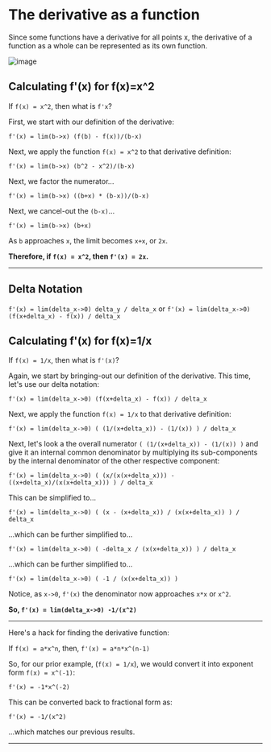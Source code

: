 # The derivative as a function

Since some functions have a derivative for all points x, the derivative of a function as a whole can be represented as its own function. 

![image](https://github.com/user-attachments/assets/1aaba453-4805-4655-9e96-a41d53d187c6)

## Calculating f'(x) for f(x)=x^2

If `f(x) = x^2`, then what is `f'x`?

First, we start with our definition of the derivative:

`f'(x) = lim(b->x) (f(b) - f(x))/(b-x)`

Next, we apply the function `f(x) = x^2` to that derivative definition: 

`f'(x) = lim(b->x) (b^2 - x^2)/(b-x)`

Next, we factor the numerator...

`f'(x) = lim(b->x) ((b+x) * (b-x))/(b-x)`

Next, we cancel-out the `(b-x)`...

`f'(x) = lim(b->x) (b+x)`

As `b` approaches `x`, the limit becomes `x+x`, or `2x`. 

**Therefore, if `f(x) = x^2`, then `f'(x) = 2x`.**

***

## Delta Notation

`f'(x) = lim(delta_x->0) delta_y / delta_x` or `f'(x) = lim(delta_x->0) (f(x+delta_x) - f(x)) / delta_x`

## Calculating f'(x) for f(x)=1/x

If `f(x) = 1/x`, then what is `f'(x)`?

Again, we start by bringing-out our definition of the derivative. This time, let's use our delta notation:

`f'(x) = lim(delta_x->0) (f(x+delta_x) - f(x)) / delta_x`

Next, we apply the function `f(x) = 1/x` to that derivative definition:

`f'(x) = lim(delta_x->0) ( (1/(x+delta_x)) - (1/(x)) ) / delta_x`

Next, let's look a the overall numerator `( (1/(x+delta_x)) - (1/(x)) )` and give it an internal common denominator by multiplying its sub-components by the internal denominator of the other respective component:

`f'(x) = lim(delta_x->0) ( (x/(x(x+delta_x))) - ((x+delta_x)/(x(x+delta_x))) ) / delta_x`

This can be simplified to...

`f'(x) = lim(delta_x->0) ( (x - (x+delta_x)) / (x(x+delta_x)) ) / delta_x`

...which can be further simplified to...

`f'(x) = lim(delta_x->0) ( -delta_x / (x(x+delta_x)) ) / delta_x`

...which can be further simplified to...

`f'(x) = lim(delta_x->0) ( -1 / (x(x+delta_x)) )`

Notice, as `x->0`, `f'(x)` the denominator now approaches `x*x` or `x^2`. 

**So, `f'(x) = lim(delta_x->0) -1/(x^2)`**

***

Here's a hack for finding the derivative function: 

If `f(x) = a*x^n`, then, `f'(x) = a*n*x^(n-1)`

So, for our prior example, (`f(x) = 1/x`), we would convert it into exponent form `f(x) = x^(-1)`:

`f'(x) = -1*x^(-2)`

This can be converted back to fractional form as:

`f'(x) = -1/(x^2)`

...which matches our previous results. 

***













































